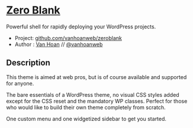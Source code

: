 # [Zero Blank](http://vanhoan.com)

Powerful shell for rapidly deploying your WordPress projects.

* Project: [github.com/vanhoanweb/zeroblank](https://github.com/vanhoanweb/zeroblank)
* Author : [Van Hoan](http://vanhoan.com) // [@vanhoanweb](http://twitter.com/vanhoanweb)

## Description

This theme is aimed at web pros, but is of course available and supported for anyone.

The bare essentials of a WordPress theme, no visual CSS styles added except for the CSS reset and the mandatory WP classes. Perfect for those who would like to build their own theme completely from scratch.

One custom menu and one widgetized sidebar to get you started.
